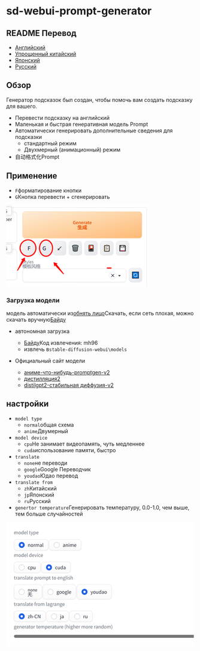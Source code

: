 # sd-webui-prompt-generator

## README Перевод

-   [Английский](README.en.md)
-   [Упрощенный китайский](README.md)
-   [Японский](README.ja.md)
-   [Русский](README.ru.md)

## Обзор

Генератор подсказок был создан, чтобы помочь вам создать подсказку для вашего.

-   Перевести подсказку на английский
-   Маленькая и быстрая генеративная модель Prompt
-   Автоматически генерировать дополнительные сведения для подсказки
    -   стандартный режим
    -   Двухмерный (анимационный) режим
-   自动格式化Prompt

## Применение

-   `F`форматирование кнопки
-   `G`Кнопка перевести + сгенерировать

![ui.png](./docs/ui.png)

### Загрузка модели

модель автоматически из[обнять лицо](https://huggingface.co/)Скачать, если сеть плохая, можно скачать вручную[Байду](https://pan.baidu.com/s/1RRo30reGmhRzFlGrZG74tg?pwd=mh96)

-   автономная загрузка
    -   [Байду](https://pan.baidu.com/s/1RRo30reGmhRzFlGrZG74tg?pwd=mh96)Код извлечения: mh96
    -   извлечь в`stable-diffusion-webui\models`

-   Официальный сайт модели
    -   [аниме-что-нибудь-promptgen-v2](https://huggingface.co/FredZhang7/anime-anything-promptgen-v2)
    -   [дистилляция2](https://huggingface.co/distilgpt2)
    -   [distilgpt2-стабильная диффузия-v2](https://huggingface.co/FredZhang7/distilgpt2-stable-diffusion-v2)

## настройки

-   `model type`
    -   `normal`общая схема
    -   `anime`Двумерный
-   `model device`
    -   `cpu`Не занимает видеопамять, чуть медленнее
    -   `cuda`использование памяти, быстро
-   `translate `
    -   `none`не переводи
    -   `google`Google Переводчик
    -   `youdao`Юдао перевод
-   `translate from`
    -   `zh`Китайский
    -   `jp`Японский
    -   `ru`Русский
-   `genertor temperature`Генерировать температуру, 0.0-1.0, чем выше, тем больше случайностей

![img.png](./docs/setting.png)
